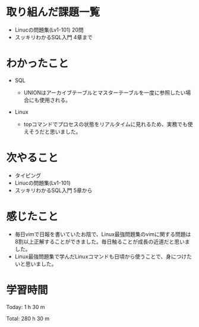 # 取り組んだ課題一覧
- Linucの問題集(Lv1-101) 20問
- スッキリわかるSQL入門 4章まで

# わかったこと
- SQL
    - UNIONはアーカイブテーブルとマスターテーブルを一度に参照したい場合にも使用される。

- Linux
    - topコマンドでプロセスの状態をリアルタイムに見れるため、実務でも使えそうだと思いました。

# 次やること
- タイピング
- Linucの問題集(Lv1-101)
- スッキリわかるSQL入門 5章から

# 感じたこと
- 毎日vimで日報を書いていたお陰で、Linux最強問題集のvimに関する問題は8割以上正解することができました。毎日触ることが成長の近道だと思いました。
- Linux最強問題集で学んだLinuxコマンドも日頃から使うことで、身につけたいと思いました。

# 学習時間
Today: 1 h 30 m

Total: 280 h 30 m



























